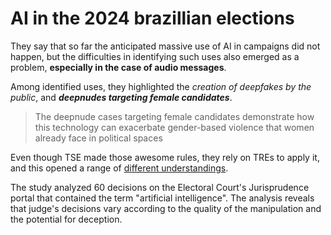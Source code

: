 # AI in the 2024 brazillian elections

They say that so far the anticipated massive use of AI in campaigns did not happen, but the difficulties in identifying such uses also emerged as a problem, **especially in the case of audio messages**.

Among identified uses, they highlighted the *creation of deepfakes by the public*, and _**deepnudes targeting female candidates**_.

> The deepnude cases targeting female candidates demonstrate how this technology can exacerbate gender-based violence that women already face in political spaces

Even though TSE made those awesome rules, they rely on TREs to apply it, and this opened a range of [different understandings](https://desinformante.com.br/eleicoes-deepfake-justica/).

The study analyzed 60 decisions on the Electoral Court's Jurisprudence portal that contained the term "artificial intelligence". The analysis reveals that judge's decisions vary according to the quality of the manipulation and the potential for deception.